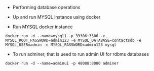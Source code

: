 - Performing database operations

- Up and run MYSQL instance using docker

- Run MYSQL docker instance 

```
docker run -d --name=mysql1 -p 33306:3306 -e MYSQL_ROOT_PASSWORD=admin123 -e MYSQL_DATABASE=contactsdb -e MYSQL_USER=admin -e MYSQL_PASSWORD=admin123 mysql
```

- To run adminer, that is ueed to run admin UI for rdbms databases

```
docker run -d --name=adminui -p 48088:8080 adminer
```